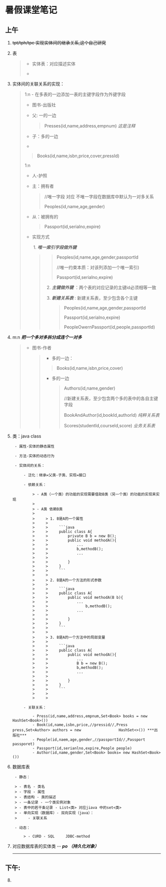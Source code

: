 # 暑假课堂笔记

## 上午

1. ~~tpt/tph/tpc 实现实体间的继承关系,这个自己研究~~

2. 表

    > - 实体表：对应描述实体
    >
    > - 

3. 实体间的关联关系的实现：

    >1:n - 在多表的一边添加一表的主键字段作为外键字段
    >
    >- 图书-出版社
    >
    >- 父:   一的一边
    >
    >    > Presses(id,name,address,empnum)    *这是注释*
    >
    >- 子：多的一边
    >
    >- 
    >
    >    > Books(id,name,isbn,price,cover,pressId)
    >
    >1:n 
    >
    >- 人-护照
    >
    >- 主：拥有者
    >
    >    > //唯一字段 对应 不唯一字段在数据库中默认为一对多关系
    >    >
    >    > Peoples(id,name,age,gender)
    >    >
    >    > 
    >
    >- 从：被拥有的
    >
    >    >Passport(id,serialno,expire)
    >
    >- 实现方式
    >
    >    ​				1.  ***唯一索引字段做外键***
    >
    >    > > Peoples(id,name,age,gender,passportId
    >    > >
    >    > > //唯一约束本质：对该列添加一个唯一索引)
    >    > >
    >    > > Passport(id,serialno,expire)
    >    >
    >    > 2. ***主键做外键*** ：两个表的对应记录的主键id必须相等一致
    >    >
    >    > 3. ***新建关系表*** :   新建关系表，至少包含各个主键
    >    >
    >    >     > Peoples(id,name,age,gender,passportId
    >    >     >
    >    >     > Passport(id,serialno,expire)
    >    >     >
    >    >     > PeopleOwernPassport(id,people,passportId)

5. m:n  ***把一个多对多拆分成连个一对多*** 

    > - 图书-作者
    >
    >     > - 多的一边：
    >     >
    >     > > Books(id,name,isbn,price,cover)
    >     >
    >     > - 多的一边
    >     >
    >     >     > Authors(id,name,gender)
    >     >     >
    >     >     > //新建关系表，至少包含两个多的表中的各自主键字段
    >     >     >
    >     >     > BookAndAuthor(id,bookId,authorld)  *纯粹关系表*
    >     >     >
    >     >     > Scores(studentId,courseld,score) *业务关系表*

6. 类：java class

        - 属性-实体的静态属性
        
        - 方法-实体的动态行为
        
        - 实体间的关系：
        
            - 泛化：继承=父类-子类、实现=接口
        
            - 依赖关系：
        
                > - A类（一个类）的功能的实现需要借助B类（另一个类）的功能的实现来实现  
                >
                > - A类 依赖B类
                >
                >     > 1. B是A的一个属性
                >     >
                >     >     ```java
                >     >     public class A{
                >     >         private B b = new B();
                >     >         public void methodA(){
                >     >             ...
                >     >             b,methodB();
                >     >             ...
                >     >             
                >     >         }
                >     >     }
                >     >     ```
                >     >
                >     > 2. B是A的一个方法的形式参数 
                >     >
                >     >     ```java
                >     >     public class A{
                >     >         public void methodA(B b){
                >     >             ...
                >     >             	b,methodB();
                >     >             ...
                >     >             
                >     >         }
                >     >     }
                >     >     ```
                >     >
                >     > 3. B是A的一个方法中的局部变量
                >     >
                >     >     ```java
                >     >     public class A{
                >     >         public void methodA(){
                >     >             ...
                >     >             B b = new B();
                >     >             b,methodB();
                >     >             ...
                >     >             
                >     >         }
                >     >     }
                >     >     ```
                >     >
                >     >     
        
            - 关联关系：
        
                - Press(id,name,address,empnum,Set<Book> books = new HashSet<Book>())
                - Book(id,name,isbn,price,//pressid//,Press press,Set<Author> authors = new                 HashSet<>()) ***出版社***
                - People(id,naem,age,gender,//passportId//,Passport passporet)
                - Passport(id,serianlno,expire,People people)
                - Author(id,name,gender,Set<Book> books= new HashSet<Book>())
    
6. 数据库表  

        - 静态：
        
        > - 表名 - 类名
        > - 字段 - 属性
        > - 表结构 - 类的描述
        > - 一条记录 - 一个类实例对象
        > - 表中的若干条记录 - List<类> 对应jiava 中的set<类>
        > - 单向实现（数据库）- 双向实现（java）：
        >     - 关联关系
        
        - 动态：
        
            > - CURD - SQL     JDBC-method

6. 对应数据库表的实体类 -- ***po （持久化对象）***

   ---

## 下午:

8. 

    

​        